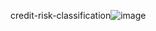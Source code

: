 credit-risk-classification![image](https://github.com/user-attachments/assets/f621b08c-7172-46e5-a8e4-b9577d6870de)
